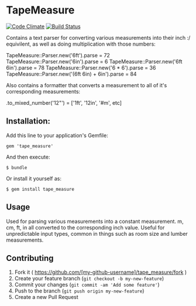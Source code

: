 # TapeMeasure

[![Code Climate](https://codeclimate.com/github/burningpony/tape_measure.png)](https://codeclimate.com/github/burningpony/tape_measure)
[![Build Status](https://travis-ci.org/burningpony/tape_measure.svg?branch=master)](https://travis-ci.org/burningpony/tape_measure)

Contains a text parser for converting various measurements into their inch :/ equivilent, as well as doing multiplication with those numbers:

TapeMeasure::Parser.new('6ft').parse = 72
TapeMeasure::Parser.new('6in').parse = 6
TapeMeasure::Parser.new('6ft 6in').parse = 78
TapeMeasure::Parser.new('6 * 6').parse = 36
TapeMeasure::Parser.new('(6ft 6in) + 6in').parse = 84

Also contains a formatter that converts a measurement to all of it's corresponding measurements:

.to_mixed_number('12"') = ['1ft', '12in', '#m', etc]

## Installation: 


Add this line to your application's Gemfile:

    gem 'tape_measure'

And then execute:

    $ bundle

Or install it yourself as:

    $ gem install tape_measure

## Usage

Used for parsing various measurements into a constant measurement. m, cm, ft, in all converted to the corresponding inch
value. Useful for unpredictable input types, common in things such as room size and lumber measurements.

## Contributing

1. Fork it ( https://github.com/[my-github-username]/tape_measure/fork )
2. Create your feature branch (`git checkout -b my-new-feature`)
3. Commit your changes (`git commit -am 'Add some feature'`)
4. Push to the branch (`git push origin my-new-feature`)
5. Create a new Pull Request
